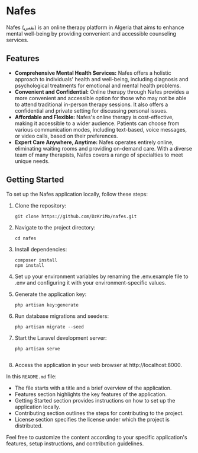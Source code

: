 
# Nafes

Nafes (نفس) is an online therapy platform in Algeria that aims to enhance mental well-being by providing convenient and accessible counseling services.

## Features

- **Comprehensive Mental Health Services:** Nafes offers a holistic approach to individuals' health and well-being, including diagnosis and psychological treatments for emotional and mental health problems.
- **Convenient and Confidential:** Online therapy through Nafes provides a more convenient and accessible option for those who may not be able to attend traditional in-person therapy sessions. It also offers a confidential and private setting for discussing personal issues.
- **Affordable and Flexible:** Nafes's online therapy is cost-effective, making it accessible to a wider audience. Patients can choose from various communication modes, including text-based, voice messages, or video calls, based on their preferences.
- **Expert Care Anywhere, Anytime:** Nafes operates entirely online, eliminating waiting rooms and providing on-demand care. With a diverse team of many therapists, Nafes covers a range of specialties to meet unique needs.

## Getting Started

To set up the Nafes application locally, follow these steps:

1. Clone the repository:

   ```
   git clone https://github.com/DzKriMo/nafes.git
2. Navigate to the project directory:


   ```
   cd nafes

3. Install dependencies:


   ```
   composer install
   npm install

3. Set up your environment variables by renaming the .env.example file to .env and configuring it with your environment-specific values.

4. Generate the application key:


   ```
   php artisan key:generate

5. Run database migrations and seeders:

   ```
   php artisan migrate --seed
6. Start the Laravel development server:

   ```
   php artisan serve


7. Access the application in your web browser at http://localhost:8000.



In this `README.md` file:

- The file starts with a title and a brief overview of the application.
- Features section highlights the key features of the application.
- Getting Started section provides instructions on how to set up the application locally.
- Contributing section outlines the steps for contributing to the project.
- License section specifies the license under which the project is distributed.

Feel free to customize the content according to your specific application's features, setup instructions, and contribution guidelines.
